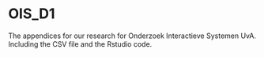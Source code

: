 # OIS_D1
The appendices for our research for Onderzoek Interactieve Systemen UvA.
Including the CSV file and the Rstudio code.
